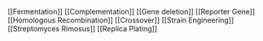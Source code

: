 [[Fermentation]]
[[Complementation]]
[[Gene deletion]]
[[Reporter Gene]]
[[Homologous Recombination]]
[[Crossover]]
[[Strain Engineering]]
[[Streptomyces Rimosus]]
[[Replica Plating]]
